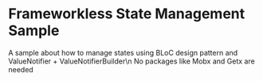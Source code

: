 # Frameworkless State Management Sample

A sample about how to manage states using BLoC design pattern and ValueNotifier + ValueNotifierBuilder\n
No packages like Mobx and Getx are needed

